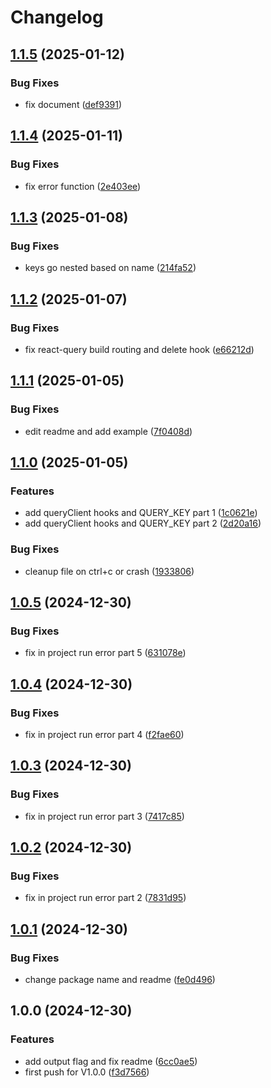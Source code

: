 # Changelog

## [1.1.5](https://github.com/mostafaRoosta74/swagger-extractor/compare/v1.1.4...v1.1.5) (2025-01-12)


### Bug Fixes

* fix document ([def9391](https://github.com/mostafaRoosta74/swagger-extractor/commit/def939191501336f85820a1f9a889af2b8821986))

## [1.1.4](https://github.com/mostafaRoosta74/swagger-extractor/compare/v1.1.3...v1.1.4) (2025-01-11)


### Bug Fixes

* fix error function ([2e403ee](https://github.com/mostafaRoosta74/swagger-extractor/commit/2e403ee402445f0dda2dd35a882398ba1551d919))

## [1.1.3](https://github.com/mostafaRoosta74/swagger-extractor/compare/v1.1.2...v1.1.3) (2025-01-08)


### Bug Fixes

* keys go nested based on name ([214fa52](https://github.com/mostafaRoosta74/swagger-extractor/commit/214fa5296199d8c3813658f39f7e71e49d791fa7))

## [1.1.2](https://github.com/mostafaRoosta74/swagger-extractor/compare/v1.1.1...v1.1.2) (2025-01-07)


### Bug Fixes

* fix react-query build routing and delete hook ([e66212d](https://github.com/mostafaRoosta74/swagger-extractor/commit/e66212d25cddf768070ac2921d77108dfea62e0a))

## [1.1.1](https://github.com/mostafaRoosta74/swagger-extractor/compare/v1.1.0...v1.1.1) (2025-01-05)


### Bug Fixes

* edit readme and add example ([7f0408d](https://github.com/mostafaRoosta74/swagger-extractor/commit/7f0408d6bd90ae07c8a2daf6a2c824df218da8c6))

## [1.1.0](https://github.com/mostafaRoosta74/swagger-extractor/compare/v1.0.5...v1.1.0) (2025-01-05)


### Features

* add queryClient hooks and QUERY_KEY part 1 ([1c0621e](https://github.com/mostafaRoosta74/swagger-extractor/commit/1c0621ef25b2c2f9a529673a08899d089f997868))
* add queryClient hooks and QUERY_KEY part 2 ([2d20a16](https://github.com/mostafaRoosta74/swagger-extractor/commit/2d20a165cfe90fdbaa27417a8051aa3ba23d520f))


### Bug Fixes

* cleanup file on ctrl+c or crash ([1933806](https://github.com/mostafaRoosta74/swagger-extractor/commit/193380680ef612ea05e4ac81b4f085d261405b85))

## [1.0.5](https://github.com/mostafaRoosta74/swagger-extractor/compare/v1.0.4...v1.0.5) (2024-12-30)


### Bug Fixes

* fix in project run error part 5 ([631078e](https://github.com/mostafaRoosta74/swagger-extractor/commit/631078e1b1a282f7ed6f96dc1d5dfac3c18b5b75))

## [1.0.4](https://github.com/mostafaRoosta74/swagger-extractor/compare/v1.0.3...v1.0.4) (2024-12-30)


### Bug Fixes

* fix in project run error part 4 ([f2fae60](https://github.com/mostafaRoosta74/swagger-extractor/commit/f2fae60facb0f79647aff155a1bdf86daabf687f))

## [1.0.3](https://github.com/mostafaRoosta74/swagger-extractor/compare/v1.0.2...v1.0.3) (2024-12-30)


### Bug Fixes

* fix in project run error part 3 ([7417c85](https://github.com/mostafaRoosta74/swagger-extractor/commit/7417c85ecb26547c1d374459bcacc268864018f2))

## [1.0.2](https://github.com/mostafaRoosta74/swagger-extractor/compare/v1.0.1...v1.0.2) (2024-12-30)


### Bug Fixes

* fix in project run error part 2 ([7831d95](https://github.com/mostafaRoosta74/swagger-extractor/commit/7831d952b75b2a863e7ab0343d97571838b89cc8))

## [1.0.1](https://github.com/mostafaRoosta74/swagger-extractor/compare/v1.0.0...v1.0.1) (2024-12-30)


### Bug Fixes

* change package name and readme ([fe0d496](https://github.com/mostafaRoosta74/swagger-extractor/commit/fe0d496ab64a0af00592a4c4f476bba502c999e9))

## 1.0.0 (2024-12-30)


### Features

* add output flag and fix readme ([6cc0ae5](https://github.com/mostafaRoosta74/swagger-extractor/commit/6cc0ae5913fdf428ffd65f4144f9a96d2efe963b))
* first push for V1.0.0 ([f3d7566](https://github.com/mostafaRoosta74/swagger-extractor/commit/f3d75660dd151f93e08c10676a8309b607c7e9ce))

